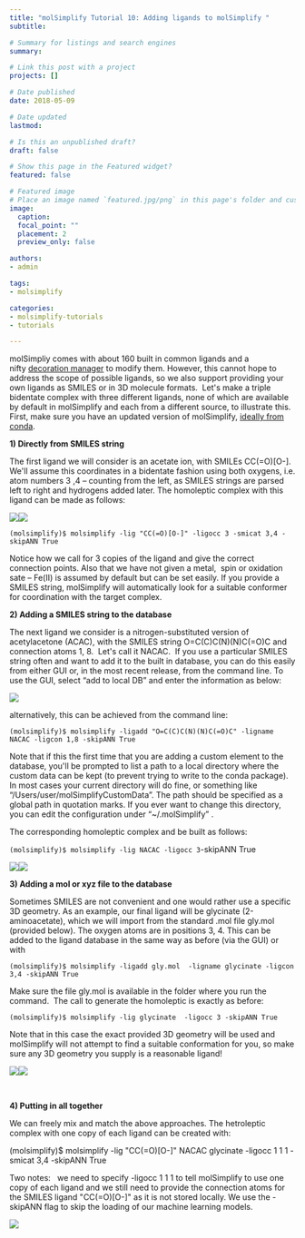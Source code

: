 ```yaml
---
title: "molSimplify Tutorial 10: Adding ligands to molSimplify "
subtitle: 

# Summary for listings and search engines
summary: 

# Link this post with a project
projects: []

# Date published
date: 2018-05-09

# Date updated
lastmod: 

# Is this an unpublished draft?
draft: false

# Show this page in the Featured widget?
featured: false

# Featured image
# Place an image named `featured.jpg/png` in this page's folder and customize its options here.
image:
  caption: 
  focal_point: ""
  placement: 2
  preview_only: false

authors:
- admin

tags:
- molsimplify

categories:
- molsimplify-tutorials
- tutorials

---
```

molSimpliy comes with about 160 built in common ligands and a nifty [decoration manager](http://hjkgrp.mit.edu/content/molsimplify-tutorial-7-easy-ligand-functionalization-molsimplify) to modify them. However, this cannot hope to address the scope of possible ligands, so we also support providing your own ligands as SMILES or in 3D molecule formats.  Let's make a triple bidentate complex with three different ligands, none of which are available by default in molSimplify and each from a different source, to illustrate this. First, make sure you have an updated version of molSimplify, [ideally from conda](http://hjkgrp.mit.edu/content/installing-molsimplify).


**1) Directly from SMILES string**


The first ligand we will consider is an acetate ion, with SMILEs CC(=O)[O-]. We'll assume this coordinates in a bidentate fashion using both oxygens, i.e. atom numbers 3 ,4 – counting from the left, as SMILES strings are parsed left to right and hydrogens added later. The homoleptic complex with this ligand can be made as follows:


![](oac.png)![](homooac.png)


`(molsimplify)$ molsimplify -lig "CC(=O)[O-]" -ligocc 3 -smicat 3,4 -skipANN True`


Notice how we call for 3 copies of the ligand and give the correct connection points. Also that we have not given a metal,  spin or oxidation sate – Fe(II) is assumed by default but can be set easily. If you provide a SMILES string, molSimplify will automatically look for a suitable conformer for coordination with the target complex.


**2) Adding a SMILES string to the database**


The next ligand we consider is a nitrogen-substituted version of acetylacetone (ACAC), with the SMILES string O=C(C)C(N)(N)C(=O)C and connection atoms 1, 8.  Let's call it NACAC.  If you use a particular SMILES string often and want to add it to the built in database, you can do this easily from either GUI or, in the most recent release, from the command line. To use the GUI, select “add to local DB” and enter the information as below:


![](gui_0.png)


alternatively, this can be achieved from the command line:


`(molsimplify)$ molsimplify -ligadd "O=C(C)C(N)(N)C(=O)C" -ligname NACAC -ligcon 1,8 -skipANN True`


Note that if this the first time that you are adding a custom element to the database, you'll be prompted to list a path to a local directory where the custom data can be kept (to prevent trying to write to the conda package). In most cases your current directory will do fine, or something like “/Users/user/molSimplifyCustomData”. The path should be specified as a global path in quotation marks. If you ever want to change this directory, you can edit the configuration under “~/.molSimplify” .


The corresponding homoleptic complex and be built as follows:


`(molsimplify)$ molsimplify -lig NACAC -ligocc 3`-skipANN True 


![](nacac.png)![](homonacac.png)


**3) Adding a mol or xyz file to the database**


Sometimes SMILES are not convenient and one would rather use a specific 3D geometry. As an example, our final ligand will be glycinate (2-aminoacetate), which we will import from the standard .mol file gly.mol (provided below). The oxygen atoms are in positions 3, 4. This can be added to the ligand database in the same way as before (via the GUI) or with


`(molsimplify)$ molsimplify -ligadd gly.mol  -ligname glycinate -ligcon 3,4 -skipANN True`


Make sure the file gly.mol is available in the folder where you run the command.  The call to generate the homoleptic is exactly as before:


`(molsimplify)$ molsimplify -lig glycinate  -ligocc 3 -skipANN True`


Note that in this case the exact provided 3D geometry will be used and molSimplify will not attempt to find a suitable conformation for you, so make sure any 3D geometry you supply is a reasonable ligand!


![](gly.png)![](homogly.png)


 


**4) Putting in all together**


We can freely mix and match the above approaches. The hetroleptic complex with one copy of each ligand can be created with:


(molsimplify)$ molsimplify -lig "CC(=O)[O-]" NACAC glycinate -ligocc 1 1 1 -smicat 3,4 -skipANN True


Two notes:   we need to specify -ligocc 1 1 1 to tell molSimplify to use one copy of each ligand and we still need to provide the connection atoms for the SMILES ligand "CC(=O)[O-]" as it is not stored locally. We use the -skipANN flag to skip the loading of our machine learning models.


![](hetro.png)


